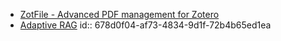 - [ZotFile - Advanced PDF management for Zotero](https://zotfile.com/)
- [Adaptive RAG](https://langchain-ai.github.io/langgraph/tutorials/rag/langgraph_adaptive_rag/#compile-graph)
  id:: 678d0f04-af73-4834-9d1f-72b4b65ed1ea